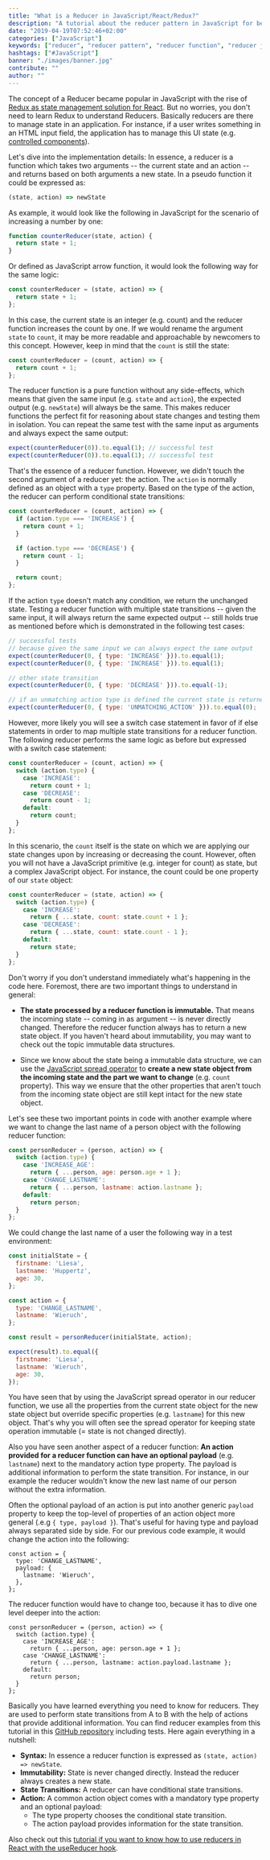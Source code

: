 ```yaml
---
title: "What is a Reducer in JavaScript/React/Redux?"
description: "A tutorial about the reducer pattern in JavaScript for beginners  ..to manage state transition with functions ..."
date: "2019-04-19T07:52:46+02:00"
categories: ["JavaScript"]
keywords: ["reducer", "reducer pattern", "reducer function", "reducer javascript"]
hashtags: ["#JavaScript"]
banner: "./images/banner.jpg"
contribute: ""
author: ""
---
```


<Sponsorship />

The concept of a Reducer became popular in JavaScript with the rise of [Redux as state management solution for React](https://www.robinwieruch.de/react-redux-tutorial/). But no worries, you don't need to learn Redux to understand Reducers. Basically reducers are there to manage state in an application. For instance, if a user writes something in an HTML input field, the application has to manage this UI state (e.g. [controlled components](https://www.robinwieruch.de/react-controlled-components/)).

Let's dive into the implementation details: In essence, a reducer is a function which takes two arguments -- the current state and an action -- and returns based on both arguments a new state. In a pseudo function it could be expressed as:

```javascript
(state, action) => newState
```

As example, it would look like the following in JavaScript for the scenario of increasing a number by one:

```javascript
function counterReducer(state, action) {
  return state + 1;
}
```

Or defined as JavaScript arrow function, it would look the following way for the same logic:

```javascript
const counterReducer = (state, action) => {
  return state + 1;
};
```

In this case, the current state is an integer (e.g. count) and the reducer function increases the count by one. If we would rename the argument `state` to `count`, it may be more readable and approachable by newcomers to this concept. However, keep in mind that the `count` is still the state:

```javascript
const counterReducer = (count, action) => {
  return count + 1;
};
```

The reducer function is a pure function without any side-effects, which means that given the same input (e.g. `state` and `action`), the expected output (e.g. `newState`) will always be the same. This makes reducer functions the perfect fit for reasoning about state changes and testing them in isolation. You can repeat the same test with the same input as arguments and always expect the same output:

```javascript
expect(counterReducer(0)).to.equal(1); // successful test
expect(counterReducer(0)).to.equal(1); // successful test
```

That's the essence of a reducer function. However, we didn't touch the second argument of a reducer yet: the action. The `action` is normally defined as an object with a `type` property. Based on the type of the action, the reducer can perform conditional state transitions:

```javascript
const counterReducer = (count, action) => {
  if (action.type === 'INCREASE') {
    return count + 1;
  }

  if (action.type === 'DECREASE') {
    return count - 1;
  }

  return count;
};
```

If the action `type` doesn't match any condition, we return the unchanged state. Testing a reducer function with multiple state transitions -- given the same input, it will always return the same expected output -- still holds true as mentioned before which is demonstrated in the following test cases:

```javascript
// successful tests
// because given the same input we can always expect the same output
expect(counterReducer(0, { type: 'INCREASE' })).to.equal(1);
expect(counterReducer(0, { type: 'INCREASE' })).to.equal(1);

// other state transition
expect(counterReducer(0, { type: 'DECREASE' })).to.equal(-1);

// if an unmatching action type is defined the current state is returned
expect(counterReducer(0, { type: 'UNMATCHING_ACTION' })).to.equal(0);
```

However, more likely you will see a switch case statement in favor of if else statements in order to map multiple state transitions for a reducer function. The following reducer performs the same logic as before but expressed with a switch case statement:

```javascript
const counterReducer = (count, action) => {
  switch (action.type) {
    case 'INCREASE':
      return count + 1;
    case 'DECREASE':
      return count - 1;
    default:
      return count;
  }
};
```

In this scenario, the `count` itself is the state on which we are applying our state changes upon by increasing or decreasing the count. However, often you will not have a JavaScript primitive (e.g. integer for count) as state, but a complex JavaScript object. For instance, the count could be one property of our `state` object:

```javascript
const counterReducer = (state, action) => {
  switch (action.type) {
    case 'INCREASE':
      return { ...state, count: state.count + 1 };
    case 'DECREASE':
      return { ...state, count: state.count - 1 };
    default:
      return state;
  }
};
```

Don't worry if you don't understand immediately what's happening in the code here. Foremost, there are two important things to understand in general:

* **The state processed by a reducer function is immutable.** That means the incoming state -- coming in as argument -- is never directly changed. Therefore the reducer function always has to return a new state object. If you haven't heard about immutability, you may want to check out the topic immutable data structures.

* Since we know about the state being a immutable data structure, we can use the [JavaScript spread operator](https://developer.mozilla.org/en-US/docs/Web/JavaScript/Reference/Operators/Spread_syntax) to **create a new state object from the incoming state and the part we want to change** (e.g. `count` property). This way we ensure that the other properties that aren't touch from the incoming state object are still kept intact for the new state object.

Let's see these two important points in code with another example where we want to change the last name of a person object with the following reducer function:

```javascript
const personReducer = (person, action) => {
  switch (action.type) {
    case 'INCREASE_AGE':
      return { ...person, age: person.age + 1 };
    case 'CHANGE_LASTNAME':
      return { ...person, lastname: action.lastname };
    default:
      return person;
  }
};
```

We could change the last name of a user the following way in a test environment:

```javascript
const initialState = {
  firstname: 'Liesa',
  lastname: 'Huppertz',
  age: 30,
};

const action = {
  type: 'CHANGE_LASTNAME',
  lastname: 'Wieruch',
};

const result = personReducer(initialState, action);

expect(result).to.equal({
  firstname: 'Liesa',
  lastname: 'Wieruch',
  age: 30,
});
```

You have seen that by using the JavaScript spread operator in our reducer function, we use all the properties from the current state object for the new state object but override specific properties (e.g. `lastname`) for this new object. That's why you will often see the spread operator for keeping state operation immutable (= state is not changed directly).

Also you have seen another aspect of a reducer function: **An action provided for a reducer function can have an optional payload** (e.g. `lastname`) next to the mandatory action type property. The payload is additional information to perform the state transition. For instance, in our example the reducer wouldn't know the new last name of our person without the extra information.

Often the optional payload of an action is put into another generic `payload` property to keep the top-level of properties of an action object more general (.e.g `{ type, payload }`). That's useful for having type and payload always separated side by side. For our previous code example, it would change the action into the following:

```javascript{3,4,5}
const action = {
  type: 'CHANGE_LASTNAME',
  payload: {
    lastname: 'Wieruch',
  },
};
```

The reducer function would have to change too, because it has to dive one level deeper into the action:

```javascript{6}
const personReducer = (person, action) => {
  switch (action.type) {
    case 'INCREASE_AGE':
      return { ...person, age: person.age + 1 };
    case 'CHANGE_LASTNAME':
      return { ...person, lastname: action.payload.lastname };
    default:
      return person;
  }
};
```

Basically you have learned everything you need to know for reducers. They are used to perform state transitions from A to B with the help of actions that provide additional information. You can find reducer examples from this tutorial in this [GitHub repository](https://github.com/rwieruch/javascript-reducer) including tests. Here again everything in a nutshell:

* **Syntax:** In essence a reducer function is expressed as `(state, action) => newState`.
* **Immutability:** State is never changed directly. Instead the reducer always creates a new state.
* **State Transitions:** A reducer can have conditional state transitions.
* **Action:** A common action object comes with a mandatory type property and an optional payload:
  * The type property chooses the conditional state transition.
  * The action payload provides information for the state transition.

Also check out this [tutorial if you want to know how to use reducers in React with the useReducer hook](https://www.robinwieruch.de/react-usereducer-hook).
